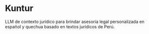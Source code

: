 # Kuntur
LLM de contexto jurídico para brindar asesoría legal personalizada en español y quechua basado en textos jurídicos de Perú.
